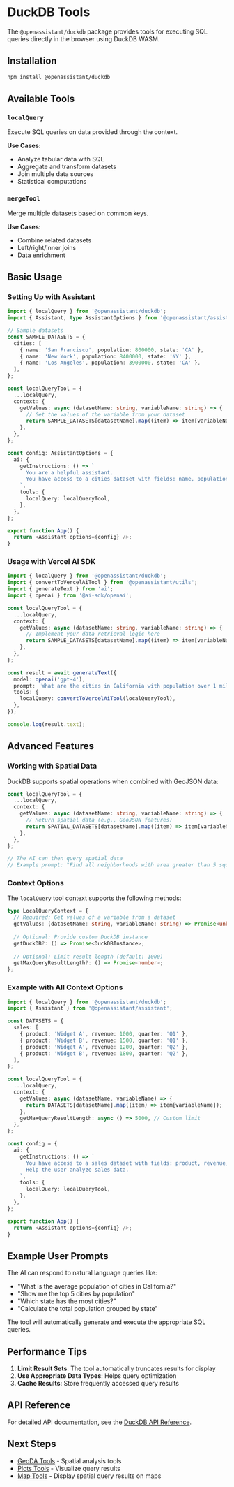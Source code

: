 # DuckDB Tools

The `@openassistant/duckdb` package provides tools for executing SQL queries directly in the browser using DuckDB WASM.

## Installation

```bash
npm install @openassistant/duckdb
```

## Available Tools

### `localQuery`

Execute SQL queries on data provided through the context.

**Use Cases:**

- Analyze tabular data with SQL
- Aggregate and transform datasets
- Join multiple data sources
- Statistical computations

### `mergeTool`

Merge multiple datasets based on common keys.

**Use Cases:**

- Combine related datasets
- Left/right/inner joins
- Data enrichment

## Basic Usage

### Setting Up with Assistant

```typescript
import { localQuery } from '@openassistant/duckdb';
import { Assistant, type AssistantOptions } from '@openassistant/assistant';

// Sample datasets
const SAMPLE_DATASETS = {
  cities: [
    { name: 'San Francisco', population: 800000, state: 'CA' },
    { name: 'New York', population: 8400000, state: 'NY' },
    { name: 'Los Angeles', population: 3900000, state: 'CA' },
  ],
};

const localQueryTool = {
  ...localQuery,
  context: {
    getValues: async (datasetName: string, variableName: string) => {
      // Get the values of the variable from your dataset
      return SAMPLE_DATASETS[datasetName].map((item) => item[variableName]);
    },
  },
};

const config: AssistantOptions = {
  ai: {
    getInstructions: () => `
      You are a helpful assistant. 
      You have access to a cities dataset with fields: name, population, state.
    `,
    tools: {
      localQuery: localQueryTool,
    },
  },
};

export function App() {
  return <Assistant options={config} />;
}
```

### Usage with Vercel AI SDK

```typescript
import { localQuery } from '@openassistant/duckdb';
import { convertToVercelAiTool } from '@openassistant/utils';
import { generateText } from 'ai';
import { openai } from '@ai-sdk/openai';

const localQueryTool = {
  ...localQuery,
  context: {
    getValues: async (datasetName: string, variableName: string) => {
      // Implement your data retrieval logic here
      return SAMPLE_DATASETS[datasetName].map((item) => item[variableName]);
    },
  },
};

const result = await generateText({
  model: openai('gpt-4'),
  prompt: 'What are the cities in California with population over 1 million?',
  tools: {
    localQuery: convertToVercelAiTool(localQueryTool),
  },
});

console.log(result.text);
```

## Advanced Features

### Working with Spatial Data

DuckDB supports spatial operations when combined with GeoJSON data:

```typescript
const localQueryTool = {
  ...localQuery,
  context: {
    getValues: async (datasetName: string, variableName: string) => {
      // Return spatial data (e.g., GeoJSON features)
      return SPATIAL_DATASETS[datasetName].map((item) => item[variableName]);
    },
  },
};

// The AI can then query spatial data
// Example prompt: "Find all neighborhoods with area greater than 5 square km"
```

### Context Options

The `localQuery` tool context supports the following methods:

```typescript
type LocalQueryContext = {
  // Required: Get values of a variable from a dataset
  getValues: (datasetName: string, variableName: string) => Promise<unknown[]>;
  
  // Optional: Provide custom DuckDB instance
  getDuckDB?: () => Promise<DuckDBInstance>;
  
  // Optional: Limit result length (default: 1000)
  getMaxQueryResultLength?: () => Promise<number>;
};
```

### Example with All Context Options

```typescript
import { localQuery } from '@openassistant/duckdb';
import { Assistant } from '@openassistant/assistant';

const DATASETS = {
  sales: [
    { product: 'Widget A', revenue: 1000, quarter: 'Q1' },
    { product: 'Widget B', revenue: 1500, quarter: 'Q1' },
    { product: 'Widget A', revenue: 1200, quarter: 'Q2' },
    { product: 'Widget B', revenue: 1800, quarter: 'Q2' },
  ],
};

const localQueryTool = {
  ...localQuery,
  context: {
    getValues: async (datasetName, variableName) => {
      return DATASETS[datasetName].map((item) => item[variableName]);
    },
    getMaxQueryResultLength: async () => 5000, // Custom limit
  },
};

const config = {
  ai: {
    getInstructions: () => `
      You have access to a sales dataset with fields: product, revenue, quarter.
      Help the user analyze sales data.
    `,
    tools: {
      localQuery: localQueryTool,
    },
  },
};

export function App() {
  return <Assistant options={config} />;
}
```

## Example User Prompts

The AI can respond to natural language queries like:

- "What is the average population of cities in California?"
- "Show me the top 5 cities by population"
- "Which state has the most cities?"
- "Calculate the total population grouped by state"

The tool will automatically generate and execute the appropriate SQL queries.

## Performance Tips

1. **Limit Result Sets**: The tool automatically truncates results for display
2. **Use Appropriate Data Types**: Helps query optimization
3. **Cache Results**: Store frequently accessed query results

## API Reference

For detailed API documentation, see the [DuckDB API Reference](/api/@openassistant/duckdb/README).

## Next Steps

- [GeoDA Tools](/guide/tools/geoda) - Spatial analysis tools
- [Plots Tools](/guide/tools/plots) - Visualize query results
- [Map Tools](/guide/tools/map) - Display spatial query results on maps
